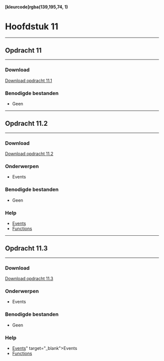 #### [kleurcode]rgba(139,195,74, 1)

# Hoofdstuk 11

---
## Opdracht 11
---

### Download
<a href="https://elo.kw1c.nl/CMS/Studie/811%20ICT-Academie/811%20VakkenInhoud/%5BB.16%20JAV%5D%20Javascript/25187%20%C2%A0%20Applicatie-%20en%20mediaontwikkelaar/Periode%2003/Productie/02.%20Opdrachten/Opdracht%2011.1.pdf" target="_blank">Download opdracht 11.1</a>

### Benodigde bestanden
- Geen

---
## Opdracht 11.2
---

### Download
<a href="https://elo.kw1c.nl/CMS/Studie/811%20ICT-Academie/811%20VakkenInhoud/%5BB.16%20JAV%5D%20Javascript/25187%20%C2%A0%20Applicatie-%20en%20mediaontwikkelaar/Periode%2003/Productie/02.%20Opdrachten/Opdracht%2011.2.pdf" target="_blank">Download opdracht 11.2</a>

### Onderwerpen
- Events


### Benodigde bestanden
- Geen

### Help
- <a href="https://www.w3schools.com/js/js_events.asp" target="_blank">Events</a>
- <a href="https://www.w3schools.com/js/js_functions.asp" target="_blank">Functions</a>

---
## Opdracht 11.3
---

### Download
<a href="https://elo.kw1c.nl/CMS/Studie/811%20ICT-Academie/811%20VakkenInhoud/%5BB.16%20JAV%5D%20Javascript/25187%20%C2%A0%20Applicatie-%20en%20mediaontwikkelaar/Periode%2003/Productie/02.%20Opdrachten/Opdracht%2011.3.pdf" target="_blank">Download opdracht 11.3</a>

### Onderwerpen
- Events

### Benodigde bestanden
- Geen

### Help
- <a href="https://www.w3schools.com/js/js_events.asp" target="_blank">Events</a>" target="_blank">Events</a>
- <a href="https://www.w3schools.com/js/js_functions.asp" target="_blank">Functions</a>
